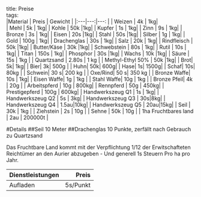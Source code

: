 title: Preise  
tags:   
|Material | Preis | Gewicht |
|:---|---:|---: |
| Weizen | 4k | 1kg|  
| Mehl | 5k |  1kg|
| Kohle | 50k |1kg|
| Kupfer | 1s |  1kg|
| Zinn | 9s |  1kg|
| Bronze | 3s |  1kg|
| Eisen  | 20s |1kg|
| Stahl  | 50s |1kg|
| Silber | 1g  |  1kg|
| Gold | 100g |  1kg|
| Drachenglas | 30s |  1kg|
| Salz | 20k |  1kg|
| Rindfleisch | 50k |1kg|
| Butter/Käse | 30k |1kg|
| Schwebstein | 80s |  1kg|
| Rutil | 10s |  1kg|
| Titan | 150s |  1kg|
| Phosphor | 30s |1kg|
| Wachs | 10k |1kg|
| Säure | 15s | 1kg |
| Quartzsand | 2.80s | 1 kg |
| Methyl-Ethyl 50% | 50k |1kg|
| Brot| 5k| 1kg|
| Bier| 3k| 500g |
| Huhn| 50k| 600g|
| Hase| 1s| 1500g|
| Schaf| 10s| 80kg |
| Schwein| 30 s| 200 kg |
| Oxe/Rind| 50 s| 350 kg |
| Bronze Waffe| 10s | 1kg|
| Eisen Waffe| 1g | 1kg |
| Stahl Waffe| 10g | 1kg |
| Bronze Pfeil| 4k | 20g |
| Arbeitspferd | 10g | 800kg|
| Rennpferd | 50g |  450kg|
| Prestigepferd | 100g |  600kg|
| Handwerkszeug Q1 | 1s | 1kg|
| Handwerkszeug Q2 | 5s | 3kg|
| Handwerkszeug Q3 | 30s|8kg|
| Handwerkszeug Q4 | 1.5au|10kg|
| Handwerkszeug Q5 | 20au|15kg|
| Seil | 30k | 1kg |
| Ziehstein | 2s | 10g |
| Sehne | 50k | 10g |
| 1ha Fruchtbares land | 2au |  200000t |

#Details
##Seil
10 Meter
##Drachenglas
10 Punkte, zerfällt nach Gebrauch zu Quartzsand


Das Fruchtbare Land kommt mit der Verpflichtung 1/12 der Erwitschafteten Reichtümer an den Aurier abzugeben - Und generell 1s Steuern Pro ha pro Jahr.   

|Dienstleistungen | Preis |  
| :--- | ---: |  
| Aufladen | 5s/Punkt |  
